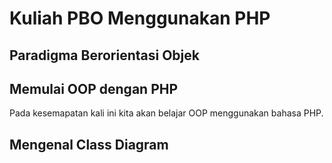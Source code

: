 # Kuliah PBO Menggunakan PHP
## Paradigma Berorientasi Objek

## Memulai OOP dengan PHP
Pada kesemapatan kali ini kita akan belajar OOP menggunakan bahasa PHP.
## Mengenal Class Diagram